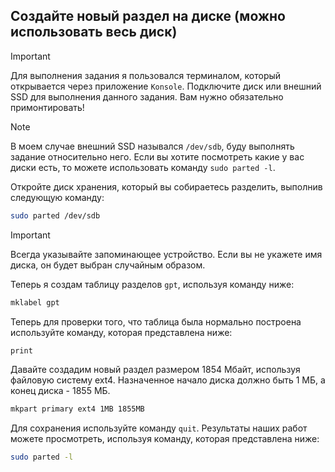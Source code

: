 ## Создайте новый раздел на диске (можно использовать весь диск)

> [!IMPORTANT]
> Для выполнения задания я пользовался терминалом, который открывается через приложение `Konsole`.
> Подключите диск или внешний SSD для выполнения данного задания. Вам нужно обязательно примонтировать! 

> [!NOTE]
> В моем случае внешний SSD назывался `/dev/sdb`, буду выполнять задание относительно него.
> Если вы хотите посмотреть какие у вас диски есть, то можете использовать команду `sudo parted -l`. 

Откройте диск хранения, который вы собираетесь разделить, выполнив следующую команду:

```bash
sudo parted /dev/sdb
```

> [!IMPORTANT]
> Всегда указывайте запоминающее устройство. Если вы не укажете имя диска, он будет выбран случайным образом. 

Теперь я создам таблицу разделов `gpt`, используя команду ниже: 

```bash
mklabel gpt
```

Теперь для проверки того, что таблица была нормально построена используйте команду, которая представлена ниже:

```bash
print
```

Давайте создадим новый раздел размером 1854 Мбайт, используя файловую систему ext4. Назначенное начало диска должно быть 1 МБ, а конец диска - 1855 МБ.

```bash
mkpart primary ext4 1MB 1855MB
```

Для сохранения используйте команду `quit`. Результаты наших работ можете просмотреть, используя команду, которая представлена ниже: 

```bash
sudo parted -l
```
